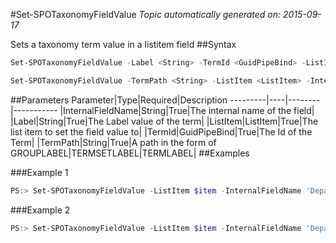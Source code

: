 #Set-SPOTaxonomyFieldValue
*Topic automatically generated on: 2015-09-17*

Sets a taxonomy term value in a listitem field
##Syntax
```powershell
Set-SPOTaxonomyFieldValue -Label <String> -TermId <GuidPipeBind> -ListItem <ListItem> -InternalFieldName <String>
```


```powershell
Set-SPOTaxonomyFieldValue -TermPath <String> -ListItem <ListItem> -InternalFieldName <String>
```


##Parameters
Parameter|Type|Required|Description
---------|----|--------|-----------
|InternalFieldName|String|True|The internal name of the field|
|Label|String|True|The Label value of the term|
|ListItem|ListItem|True|The list item to set the field value to|
|TermId|GuidPipeBind|True|The Id of the Term|
|TermPath|String|True|A path in the form of GROUPLABEL|TERMSETLABEL|TERMLABEL|
##Examples

###Example 1
```powershell
PS:> Set-SPOTaxonomyFieldValue -ListItem $item -InternalFieldName 'Department' -Label 'HR'
```


###Example 2
```powershell
PS:> Set-SPOTaxonomyFieldValue -ListItem $item -InternalFieldName 'Department' -TermPath 'CORPORATE|DEPARTMENTS|HR'
```

<!-- Ref: 9BE1029B8ABC019570CFA4301FCD3D65 -->